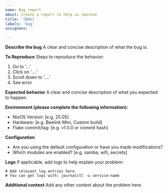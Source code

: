 ```yaml
---
name: Bug report
about: Create a report to help us improve
title: '[BUG] '
labels: 'bug'
assignees: ''

---
```


**Describe the bug**
A clear and concise description of what the bug is.

**To Reproduce**
Steps to reproduce the behavior:

1. Go to '...'
2. Click on '....'
3. Scroll down to '....'
4. See error

**Expected behavior**
A clear and concise description of what you expected to happen.

**Environment (please complete the following information):**

- NixOS Version: [e.g. 25.05]
- Hardware: [e.g. Beelink Mini, Custom build]
- Flake commit/tag: [e.g. v1.0.0 or commit hash]

**Configuration**

- Are you using the default configuration or have you made modifications?
- Which modules are enabled? [e.g. samba, wifi, secrets]

**Logs**
If applicable, add logs to help explain your problem:

```
# Add relevant log entries here
# You can get logs with: journalctl -u service-name
```

**Additional context**
Add any other context about the problem here.
